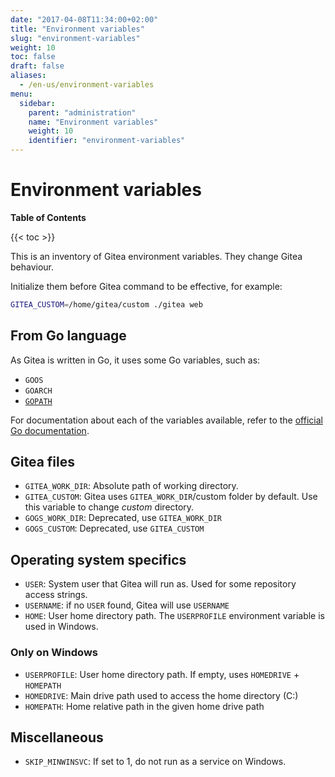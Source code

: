 ```yaml
---
date: "2017-04-08T11:34:00+02:00"
title: "Environment variables"
slug: "environment-variables"
weight: 10
toc: false
draft: false
aliases:
  - /en-us/environment-variables
menu:
  sidebar:
    parent: "administration"
    name: "Environment variables"
    weight: 10
    identifier: "environment-variables"
---
```


# Environment variables

**Table of Contents**

{{< toc >}}

This is an inventory of Gitea environment variables. They change Gitea behaviour.

Initialize them before Gitea command to be effective, for example:

```sh
GITEA_CUSTOM=/home/gitea/custom ./gitea web
```

## From Go language

As Gitea is written in Go, it uses some Go variables, such as:

- `GOOS`
- `GOARCH`
- [`GOPATH`](https://golang.org/cmd/go/#hdr-GOPATH_environment_variable)

For documentation about each of the variables available, refer to the
[official Go documentation](https://golang.org/cmd/go/#hdr-Environment_variables).

## Gitea files

- `GITEA_WORK_DIR`: Absolute path of working directory.
- `GITEA_CUSTOM`: Gitea uses `GITEA_WORK_DIR`/custom folder by default. Use this variable
  to change _custom_ directory.
- `GOGS_WORK_DIR`: Deprecated, use `GITEA_WORK_DIR`
- `GOGS_CUSTOM`: Deprecated, use `GITEA_CUSTOM`

## Operating system specifics

- `USER`: System user that Gitea will run as. Used for some repository access strings.
- `USERNAME`: if no `USER` found, Gitea will use `USERNAME`
- `HOME`: User home directory path. The `USERPROFILE` environment variable is used in Windows.

### Only on Windows

- `USERPROFILE`: User home directory path. If empty, uses `HOMEDRIVE` + `HOMEPATH`
- `HOMEDRIVE`: Main drive path used to access the home directory (C:)
- `HOMEPATH`: Home relative path in the given home drive path

## Miscellaneous

- `SKIP_MINWINSVC`: If set to 1, do not run as a service on Windows.
